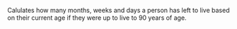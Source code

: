 
Calulates how many months, weeks and days a person has left to live based on their current age if
they were up to live to 90 years of age.

